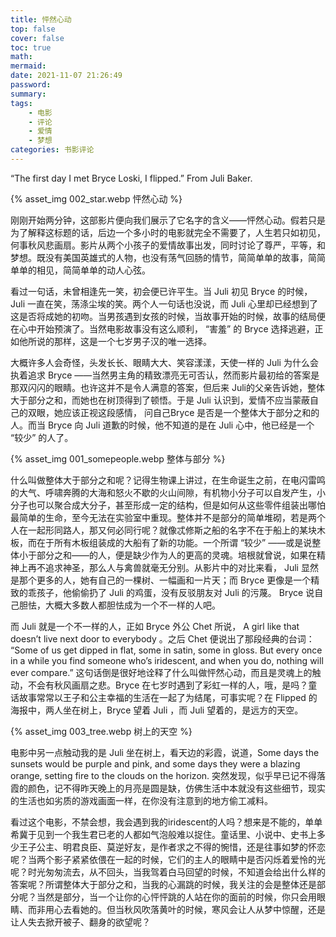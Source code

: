 ```yaml
---
title: 怦然心动
top: false
cover: false
toc: true
math:
mermaid:
date: 2021-11-07 21:26:49
password:
summary:
tags:
    - 电影
    - 评论
    - 爱情
    - 梦想
categories: 书影评论
---
```


“The first day I met Bryce Loski, I flipped.” From Juli Baker.

{% asset_img 002_star.webp 怦然心动 %}

刚刚开始两分钟，这部影片便向我们展示了它名字的含义——怦然心动。假若只是为了解释这标题的话，后边一个多小时的电影就完全不需要了，人生若只如初见，何事秋风悲画扇。影片从两个小孩子的爱情故事出发，同时讨论了尊严，平等，和梦想。既没有美国英雄式的人物，也没有荡气回肠的情节，简简单单的故事，简简单单的相见，简简单单的动人心弦。

看过一句话，未曾相逢先一笑，初会便已许平生。当 Juli 初见 Bryce 的时候，Juli 一直在笑，荡涤尘埃的笑。两个人一句话也没说，而 Juli 心里却已经想到了这是否将成她的初吻。当男孩遇到女孩的时候，当故事开始的时候，故事的结局便在心中开始预演了。当然电影故事没有这么顺利， “害羞” 的 Bryce 选择逃避，正如他所说的那样，这是一个七岁男子汉的唯一选择。

大概许多人会奇怪，头发长长、眼睛大大、笑容漾漾，天使一样的 Juli 为什么会执着追求 Bryce ——当然男主角的精致漂亮无可否认，然而影片最初给的答案是那双闪闪的眼睛。也许这并不是令人满意的答案，但后来 Juli的父亲告诉她，整体大于部分之和，而她也在树顶得到了顿悟。于是 Juli 认识到，爱情不应当蒙蔽自己的双眼，她应该正视这段感情， 问自己Bryce 是否是一个整体大于部分之和的人。而当 Bryce 向 Juli 道歉的时候，他不知道的是在 Juli 心中，他已经是一个 “较少” 的人了。

{% asset_img 001_somepeople.webp 整体与部分 %}

什么叫做整体大于部分之和呢？记得生物课上讲过，在生命诞生之前，在电闪雷鸣的大气、呼啸奔腾的大海和怒火不歇的火山间隙，有机物小分子可以自发产生，小分子也可以聚合成大分子，甚至形成一定的结构，但是如何从这些零件组装出哪怕最简单的生命，至今无法在实验室中重现。整体并不是部分的简单堆砌，若是两个人在一起形同路人，那又何必同行呢？就像忒修斯之船的名字不在于船上的某块木板，而在于所有木板组装成的大船有了新的功能。一个所谓 “较少” ——或是说整体小于部分之和——的人，便是缺少作为人的更高的灵魂。培根就曾说，如果在精神上再不追求神圣，那么人与禽兽就毫无分别。从影片中的对比来看， Juli 显然是那个更多的人，她有自己的一棵树、一幅画和一片天；而 Bryce 更像是一个精致的乖孩子，他偷偷扔了 Juli 的鸡蛋，没有反驳朋友对 Juli 的污蔑。 Bryce 说自己胆怯，大概大多数人都胆怯成为一个不一样的人吧。

而 Juli 就是一个不一样的人，正如 Bryce 外公 Chet 所说， A girl like that doesn’t live next door to everybody 。之后 Chet 便说出了那段经典的台词： “Some of us get dipped in flat, some in satin, some in gloss. But every once in a while you find someone who’s iridescent, and when you do, nothing will ever compare.” 这句话倒是很好地诠释了什么叫做怦然心动，而且是灵魂上的触动，不会有秋风画扇之悲。Bryce 在七岁时遇到了彩虹一样的人，哦，是吗？童话故事常常以王子和公主幸福的生活在一起了为结尾，可事实呢？在 Flipped 的海报中，两人坐在树上，Bryce 望着 Juli ，而 Juli 望着的，是远方的天空。

{% asset_img 003_tree.webp 树上的天空 %}

电影中另一点触动我的是 Juli 坐在树上，看天边的彩霞，说道，Some days the sunsets would be purple and pink, and some days they were a blazing orange, setting fire to the clouds on the horizon. 突然发现，似乎早已记不得落霞的颜色，记不得昨天晚上的月亮是圆是缺，仿佛生活中本就没有这些细节，现实的生活也如劣质的游戏画面一样，在你没有注意到的地方偷工减料。

看过这个电影，不禁会想，我会遇到我的iridescent的人吗？想来是不能的，单单希冀于见到一个我生君已老的人都如气泡般难以捉住。童话里、小说中、史书上多少王子公主、明君良臣、莫逆好友，是作者求之不得的惋惜，还是往事如梦的怀恋呢？当两个影子紧紧依偎在一起的时候，它们的主人的眼睛中是否闪烁着爱怜的光呢？时光匆匆流去，从不回头，当我驾着白马回望的时候，不知道会给出什么样的答案呢？所谓整体大于部分之和，当我的心漏跳的时候，我关注的会是整体还是部分呢？当然是部分，当一个让你的心怦怦跳的人站在你的面前的时候，你只会用眼睛、而非用心去看她的。但当秋风吹落黄叶的时候，寒风会让人从梦中惊醒，还是让人失去掀开被子、翻身的欲望呢？